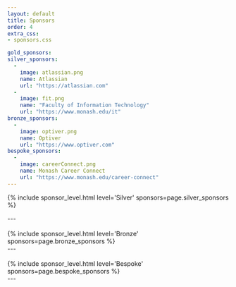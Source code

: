 ```yaml
---
layout: default
title: Sponsors
order: 4
extra_css:
- sponsors.css

gold_sponsors:
silver_sponsors: 
  - 
    image: atlassian.png
    name: Atlassian
    url: "https://atlassian.com"
  - 
    image: fit.png
    name: "Faculty of Information Technology"
    url: "https://www.monash.edu/it"
bronze_sponsors:
  - 
    image: optiver.png
    name: Optiver
    url: "https://www.optiver.com"
bespoke_sponsors:
  -
    image: careerConnect.png
    name: Monash Career Connect
    url: "https://www.monash.edu/career-connect"
---
```

<!--{% include sponsor_level.html level='Gold' sponsors=page.gold_sponsors %}
<div markdown="1">
---
</div>
<br>-->
{% include sponsor_level.html level='Silver' sponsors=page.silver_sponsors %}
<div markdown="1">
---
</div>
<br>
{% include sponsor_level.html level='Bronze' sponsors=page.bronze_sponsors %}
<div markdown="1">
---
</div>
<br>
{% include sponsor_level.html level='Bespoke' sponsors=page.bespoke_sponsors %}
<div markdown="1">
---
</div>